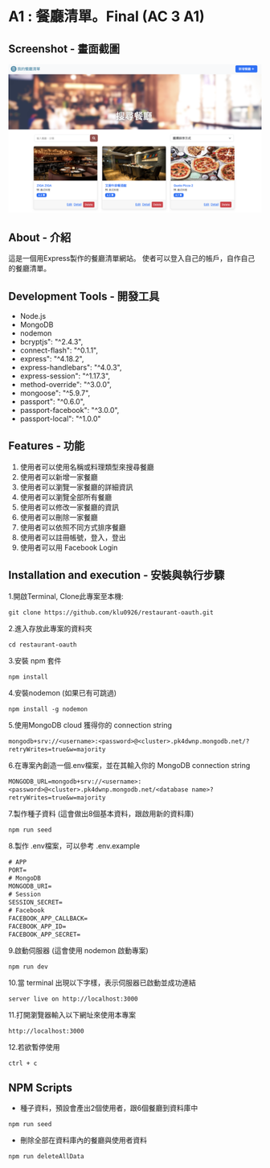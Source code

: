 # A1 : 餐廳清單。Final  (AC 3 A1)


## Screenshot - 畫面截圖
![screenshot](public/images/screenshot.png)


## About - 介紹
這是一個用Express製作的餐廳清單網站。
使者可以登入自己的帳戶，自作自己的餐廳清單。

## Development Tools - 開發工具
* Node.js
* MongoDB
* nodemon
* bcryptjs": "^2.4.3",
* connect-flash": "^0.1.1",
* express": "^4.18.2",
* express-handlebars": "^4.0.3",
* express-session": "^1.17.3",
* method-override": "^3.0.0",
* mongoose": "^5.9.7",
* passport": "^0.6.0",
* passport-facebook": "^3.0.0",
* passport-local": "^1.0.0"

## Features - 功能

1. 使用者可以使用名稱或料理類型來搜尋餐廳
2. 使用者可以新增一家餐廳
3. 使用者可以瀏覽一家餐廳的詳細資訊
4. 使用者可以瀏覽全部所有餐廳
5. 使用者可以修改一家餐廳的資訊
6. 使用者可以刪除一家餐廳
7. 使用者可以依照不同方式排序餐廳
8. 使用者可以註冊帳號，登入，登出
9. 使用者可以用 Facebook Login 

## Installation and execution - 安裝與執行步驟

1.開啟Terminal, Clone此專案至本機:
```
git clone https://github.com/klu0926/restaurant-oauth.git
```

2.進入存放此專案的資料夾
```
cd restaurant-oauth
```

3.安裝 npm 套件
```
npm install
```

4.安裝nodemon (如果已有可跳過)
```
npm install -g nodemon
```

5.使用MongoDB cloud 獲得你的 connection string
```
mongodb+srv://<username>:<password>@<cluster>.pk4dwnp.mongodb.net/?retryWrites=true&w=majority
```

6.在專案內創造一個.env檔案，並在其輸入你的 MongoDB connection string
```
MONGODB_URL=mongodb+srv://<username>:<password>@<cluster>.pk4dwnp.mongodb.net/<database name>?retryWrites=true&w=majority
```

7.製作種子資料 (這會做出8個基本資料，跟啟用新的資料庫)
```
npm run seed
```
8.製作 .env檔案，可以參考 .env.example
```
# APP
PORT=
# MongoDB
MONGODB_URI=
# Session
SESSION_SECRET=
# Facebook
FACEBOOK_APP_CALLBACK=
FACEBOOK_APP_ID=
FACEBOOK_APP_SECRET=
```

9.啟動伺服器 (這會使用 nodemon 啟動專案)
```
npm run dev 
```

10.當 terminal 出現以下字樣，表示伺服器已啟動並成功連結
```
server live on http://localhost:3000
```

11.打開瀏覽器輸入以下網址來使用本專案
```
http://localhost:3000 
```

12.若欲暫停使用
```
ctrl + c
```

## NPM Scripts

* 種子資料，預設會產出2個使用者，跟6個餐廳到資料庫中
```
npm run seed
```

* 刪除全部在資料庫內的餐廳與使用者資料
```
npm run deleteAllData
```


